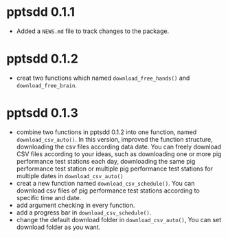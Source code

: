 # pptsdd 0.1.1

* Added a `NEWS.md` file to track changes to the package.

# pptsdd 0.1.2

* creat two functions which named `download_free_hands()` and `download_free_brain`.

# pptsdd 0.1.3

* combine two functions in pptsdd 0.1.2 into one function, named `download_csv_auto()`. In this version, improved the function structure, downloading the csv files according data date. You can freely download CSV files according to your ideas, such as downloading one or more pig performance test stations each day, downloading the same pig performance test station or multiple pig performance test stations for multiple dates in `download_csv_auto()`
* creat a new function named `download_csv_schedule()`. You can download csv files of pig performance test stations according to specific time and date.
* add argument checking in every function.
* add a progress bar in `download_csv_schedule()`.
* change the default download folder in `download_csv_auto()`, You can set download folder as you want.
